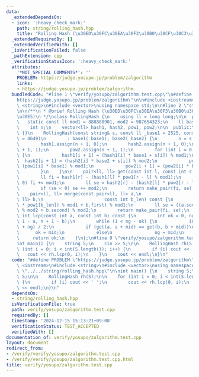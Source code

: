 ```yaml
---
data:
  _extendedDependsOn:
  - icon: ':heavy_check_mark:'
    path: string/rolling_hash.hpp
    title: "Rolling Hash (\u30ED\u30FC\u30EA\u30F3\u30B0\u30CF\u30C3\u30B7\u30E5)"
  _extendedRequiredBy: []
  _extendedVerifiedWith: []
  _isVerificationFailed: false
  _pathExtension: cpp
  _verificationStatusIcon: ':heavy_check_mark:'
  attributes:
    '*NOT_SPECIAL_COMMENTS*': ''
    PROBLEM: https://judge.yosupo.jp/problem/zalgorithm
    links:
    - https://judge.yosupo.jp/problem/zalgorithm
  bundledCode: "#line 1 \"verify/yosupo/zalgorithm.test.cpp\"\n#define PROBLEM \"\
    https://judge.yosupo.jp/problem/zalgorithm\"\n\n#include <iostream>\n#include\
    \ <string>\n#include <vector>\nusing namespace std;\n\n#line 2 \"string/rolling_hash.hpp\"\
    \n\n/**\n * @brief Rolling Hash (\u30ED\u30FC\u30EA\u30F3\u30B0\u30CF\u30C3\u30B7\
    \u30E5)\n */\nclass RollingHash {\n    using ll = long long;\n\n  private:\n \
    \   static const ll mod1 = 888888901, mod2 = 987654323;\n    ll base1, base2;\n\
    \    int n;\n    vector<ll> hash1, hash2, pow1, pow2;\n\n  public:\n    RollingHash()\
    \ {}\n    RollingHash(const string& s, const ll _base1 = 2525, const ll _base2\
    \ = 4649)\n        : base1(_base1), base2(_base2) {\n        n = s.length();\n\
    \        hash1.assign(n + 1, 0);\n        hash2.assign(n + 1, 0);\n        pow1.assign(n\
    \ + 1, 1);\n        pow2.assign(n + 1, 1);\n        for (int i = 0; i < n; i++)\
    \ {\n            hash1[i + 1] = (hash1[i] * base1 + s[i]) % mod1;\n          \
    \  hash2[i + 1] = (hash2[i] * base2 + s[i]) % mod2;\n            pow1[i + 1] =\
    \ (pow1[i] * base1) % mod1;\n            pow2[i + 1] = (pow2[i] * base2) % mod2;\n\
    \        }\n    }\n\n    pair<ll, ll> get(const int l, const int r) const {\n\
    \        ll fi = hash1[r] - (hash1[l] * pow1[r - l] % mod1);\n        if (fi <\
    \ 0) fi += mod1;\n        ll se = hash2[r] - (hash2[l] * pow2[r - l] % mod2);\n\
    \        if (se < 0) se += mod2;\n        return make_pair(fi, se);\n    }\n\n\
    \    pair<ll, ll> merge(const pair<ll, ll> a,\n                       const pair<ll,\
    \ ll> b,\n                       const int b_len) const {\n        ll fi = ((a.first\
    \ * pow1[b_len]) % mod1 + b.first) % mod1;\n        ll se = ((a.second * pow2[b_len])\
    \ % mod2 + b.second) % mod2;\n        return make_pair(fi, se);\n    }\n\n   \
    \ int lcp(const int a, const int b) const {\n        int ok = 0, ng = min(n +\
    \ 1 - a, n + 1 - b);\n        while (1 < ng - ok) {\n            int mid = (ok\
    \ + ng) / 2;\n            if (get(a, a + mid) == get(b, b + mid))\n          \
    \      ok = mid;\n            else\n                ng = mid;\n        }\n   \
    \     return ok;\n    }\n};\n#line 9 \"verify/yosupo/zalgorithm.test.cpp\"\n\n\
    int main() {\n    string S;\n    cin >> S;\n\n    RollingHash rh(S);\n\n    for\
    \ (int i = 0; i < int(S.length()); i++) {\n        if (i) cout << ' ';\n     \
    \   cout << rh.lcp(0, i);\n    }\n    cout << endl;\n}\n"
  code: "#define PROBLEM \"https://judge.yosupo.jp/problem/zalgorithm\"\n\n#include\
    \ <iostream>\n#include <string>\n#include <vector>\nusing namespace std;\n\n#include\
    \ \"../../string/rolling_hash.hpp\"\n\nint main() {\n    string S;\n    cin >>\
    \ S;\n\n    RollingHash rh(S);\n\n    for (int i = 0; i < int(S.length()); i++)\
    \ {\n        if (i) cout << ' ';\n        cout << rh.lcp(0, i);\n    }\n    cout\
    \ << endl;\n}\n"
  dependsOn:
  - string/rolling_hash.hpp
  isVerificationFile: true
  path: verify/yosupo/zalgorithm.test.cpp
  requiredBy: []
  timestamp: '2024-12-15 15:13:21+09:00'
  verificationStatus: TEST_ACCEPTED
  verifiedWith: []
documentation_of: verify/yosupo/zalgorithm.test.cpp
layout: document
redirect_from:
- /verify/verify/yosupo/zalgorithm.test.cpp
- /verify/verify/yosupo/zalgorithm.test.cpp.html
title: verify/yosupo/zalgorithm.test.cpp
---
```

